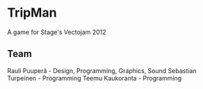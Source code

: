 TripMan
=======

A game for Stage's Vectojam 2012


Team
-----
Rauli Puuperä - Design, Programming, Graphics, Sound
Sebastian Turpeinen - Programming
Teemu Kaukoranta - Programming
